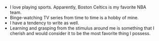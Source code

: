 - I love playing sports. Apparently, Boston Celtics is my favorite NBA team. 
- Binge-watching TV series from time to time is a hobby of mine.
- I have a tendency to write as well.
- Learning and grasping from the stimulus around me is something that I cherish and would consider it to be the most favorite thing I possess.
